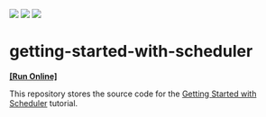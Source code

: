 <!-- default badges list -->
![](https://img.shields.io/endpoint?url=https://codecentral.devexpress.com/api/v1/VersionRange/312264154/20.2.3%2B)
[![](https://img.shields.io/badge/Open_in_DevExpress_Support_Center-FF7200?style=flat-square&logo=DevExpress&logoColor=white)](https://supportcenter.devexpress.com/ticket/details/T948646)
[![](https://img.shields.io/badge/📖_How_to_use_DevExpress_Examples-e9f6fc?style=flat-square)](https://docs.devexpress.com/GeneralInformation/403183)
<!-- default badges end -->
# getting-started-with-scheduler
<!-- run online -->
**[[Run Online]](https://codecentral.devexpress.com/312264154/)**
<!-- run online end -->

This repository stores the source code for the [Getting Started with Scheduler](https://js.devexpress.com/Documentation/Guide/UI_Components/Scheduler/Getting_Started_with_Scheduler/) tutorial.
